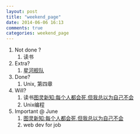 ```yaml
---
layout: post
title: "weekend_page"
date: 2014-06-06 16:13
comments: true
categories: weekend_page
---
```

1. Not done ?
    1. 读书
2. Extra?
    1. [星河舰队](http://baike.baidu.com/subview/155469/8317239.htm?fr=aladdin)
3. Done?
    1. Unix, 第四章
4. Will?
    1. 读书[图灵新知:每个人都会死,但我总以为自己不会](http://www.amazon.cn/图灵新知-每个人都会死-但我总以为自己不会-卡思卡特/dp/B00FW1RS48)
    2. Unix编程
5. Important @ June
	1. [图灵新知:每个人都会死,但我总以为自己不会](http://www.amazon.cn/图灵新知-每个人都会死-但我总以为自己不会-卡思卡特/dp/B00FW1RS48)
	2. web dev for job
